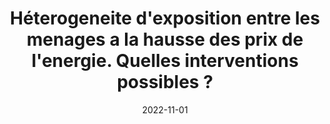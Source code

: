---
title: "Héterogeneite d'exposition entre les menages a la hausse des prix de l'energie. Quelles interventions possibles ?"
collection: publications
category: conferences
permalink: /publication/2022_energie_ipp
date: 2022-11-01
venue: 'Conference budgetaire 2022 : quels enjeux budgetaires face au choc energetique'
paperurl: 'https://www.ipp.eu/wp-content/uploads/2022/11/Conf__Inflation___M_nages-4.pdf'
bibtexurl: '/files/bibtex_2022_ipp.bib'
---